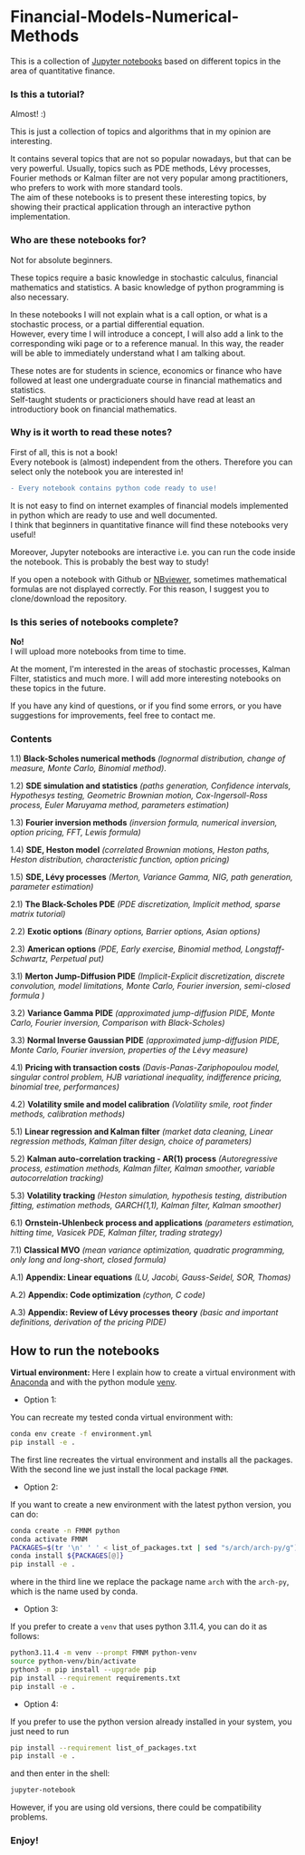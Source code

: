 Financial-Models-Numerical-Methods 
==================================


This is a collection of [Jupyter notebooks](https://jupyter.org/) based on different topics in the area of quantitative finance.


### Is this a tutorial?

Almost! :) 

This is just a collection of topics and algorithms that in my opinion are interesting.     

It contains several topics that are not so popular nowadays, but that can be very powerful. 
Usually, topics such as PDE methods, Lévy processes, Fourier methods or Kalman filter are not very popular among practitioners, who prefers to work with more standard tools.     
The aim of these notebooks is to present these interesting topics, by showing their practical application through an interactive python implementation.


### Who are these notebooks for?

Not for absolute beginners. 

These topics require a basic knowledge in stochastic calculus, financial mathematics and statistics. A basic knowledge of python programming is also necessary.

In these notebooks I will not explain what is a call option, or what is a stochastic process, or a partial differential equation.     
However, every time I will introduce a concept, I will also add a link to the corresponding wiki page or to a reference manual.
In this way, the reader will be able to immediately understand what I am talking about. 

These notes are for students in science, economics or finance who have followed at least one undergraduate course in financial mathematics and statistics.       
Self-taught students or practicioners should have read at least an introductiory book on financial mathematics. 


### Why is it worth to read these notes?  

First of all, this is not a book!      
Every notebook is (almost) independent from the others. Therefore you can select only the notebook you are interested in!

```diff
- Every notebook contains python code ready to use!     
```

It is not easy to find on internet examples of financial models implemented in python which are ready to use and well documented.    
I think that beginners in quantitative finance will find these notebooks very useful!  

Moreover, Jupyter notebooks are interactive i.e. you can run the code inside the notebook. 
This is probably the best way to study!

If you open a notebook with Github or [NBviewer](https://nbviewer.ipython.org), sometimes mathematical formulas are not displayed correctly. 
For this reason, I suggest you to clone/download the repository. 


### Is this series of notebooks complete?

**No!**    
I will upload more notebooks from time to time. 

At the moment, I'm interested in the areas of stochastic processes, Kalman Filter, statistics and much more. I will add more interesting notebooks on these topics in the future. 

If you have any kind of questions, or if you find some errors, or you have suggestions for improvements, feel free to contact me.      



### Contents

1.1) **Black-Scholes numerical methods**
*(lognormal distribution, change of measure, Monte Carlo, Binomial method)*.

1.2) **SDE simulation and statistics**
*(paths generation, Confidence intervals, Hypothesys testing, Geometric Brownian motion, Cox-Ingersoll-Ross process, Euler Maruyama method, parameters estimation)*

1.3) **Fourier inversion methods**
*(inversion formula, numerical inversion, option pricing, FFT, Lewis formula)*

1.4) **SDE, Heston model**
*(correlated Brownian motions, Heston paths, Heston distribution, characteristic function, option pricing)*

1.5) **SDE, Lévy processes** 
*(Merton, Variance Gamma, NIG, path generation, parameter estimation)*

2.1) **The Black-Scholes PDE** 
*(PDE discretization, Implicit method, sparse matrix tutorial)*

2.2) **Exotic options**
*(Binary options, Barrier options, Asian options)*

2.3) **American options**
*(PDE, Early exercise, Binomial method, Longstaff-Schwartz, Perpetual put)*

3.1) **Merton Jump-Diffusion PIDE**
*(Implicit-Explicit discretization, discrete convolution, model limitations, Monte Carlo, Fourier inversion, semi-closed formula )*

3.2) **Variance Gamma PIDE**
*(approximated jump-diffusion PIDE, Monte Carlo, Fourier inversion, Comparison with Black-Scholes)*

3.3) **Normal Inverse Gaussian PIDE** 
*(approximated jump-diffusion PIDE, Monte Carlo, Fourier inversion, properties of the Lévy measure)*

4.1) **Pricing with transaction costs** 
*(Davis-Panas-Zariphopoulou model, singular control problem, HJB variational inequality, indifference pricing, binomial tree, performances)*

4.2) **Volatility smile and model calibration**
*(Volatility smile, root finder methods, calibration methods)*

5.1) **Linear regression and Kalman filter** 
*(market data cleaning, Linear regression methods, Kalman filter design, choice of parameters)*

5.2) **Kalman auto-correlation tracking - AR(1) process** 
*(Autoregressive process, estimation methods, Kalman filter, Kalman smoother, variable autocorrelation tracking)*

5.3) **Volatility tracking** 
*(Heston simulation, hypothesis testing, distribution fitting, estimation methods, GARCH(1,1), Kalman filter, Kalman smoother)*

6.1) **Ornstein-Uhlenbeck process and applications**
*(parameters estimation, hitting time, Vasicek PDE, Kalman filter, trading strategy)*

7.1) **Classical MVO**
*(mean variance optimization, quadratic programming, only long and long-short, closed formula)*

A.1) **Appendix: Linear equations** 
*(LU, Jacobi, Gauss-Seidel, SOR, Thomas)*
  
A.2) **Appendix: Code optimization** 
*(cython, C code)*

A.3) **Appendix: Review of Lévy processes theory**
*(basic and important definitions, derivation of the pricing PIDE)*



## How to run the notebooks 


**Virtual environment:**
Here I explain how to create a virtual environment with [Anaconda](https://www.anaconda.com/distribution/) and with the python module [venv](https://docs.python.org/3.7/tutorial/venv.html). 

- Option 1:

You can recreate my tested conda virtual environment with:

```bash
conda env create -f environment.yml
pip install -e .
```

The first line recreates the virtual environment and installs all the packages.    
With the second line we just install the local package `FMNM`.

- Option 2:

If you want to create a new environment with the latest python version, you can do: 

```bash
conda create -n FMNM python
conda activate FMNM
PACKAGES=$(tr '\n' ' ' < list_of_packages.txt | sed "s/arch/arch-py/g")
conda install ${PACKAGES[@]}
pip install -e .
```

where in the third line we replace the package name `arch` with the `arch-py`, which is the name used by conda.   

- Option 3:

If you prefer to create a `venv` that uses python 3.11.4, you can do it as follows:

```bash
python3.11.4 -m venv --prompt FMNM python-venv
source python-venv/bin/activate
python3 -m pip install --upgrade pip
pip install --requirement requirements.txt
pip install -e .
```

- Option 4:

If you prefer to use the python version already installed in your system, you just need to run     

```bash
pip install --requirement list_of_packages.txt
pip install -e .
```     

and then enter in the shell:

```bash
jupyter-notebook
```


However, if you are using old versions, there could be compatibility problems.

### Enjoy!